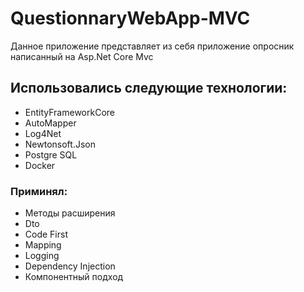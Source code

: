 # QuestionnaryWebApp-MVC

Данное приложение представляет из себя приложение опросник написанный на Asp.Net Core Mvc

## Использовались следующие технологии:

* EntityFrameworkCore
* AutoMapper
* Log4Net
* Newtonsoft.Json
* Postgre SQL
* Docker

### Приминял:

* Методы расширения
* Dto
* Code First
* Mapping
* Logging
* Dependency Injection
* Компонентный подход
